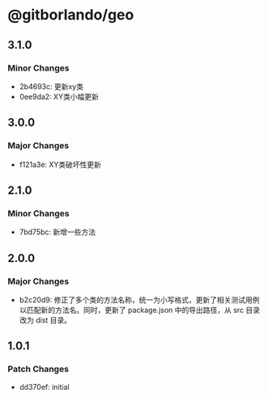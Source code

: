 # @gitborlando/geo

## 3.1.0

### Minor Changes

- 2b4693c: 更新xy类
- 0ee9da2: XY类小幅更新

## 3.0.0

### Major Changes

- f121a3e: XY类破坏性更新

## 2.1.0

### Minor Changes

- 7bd75bc: 新增一些方法

## 2.0.0

### Major Changes

- b2c20d9: 修正了多个类的方法名称，统一为小写格式，更新了相关测试用例以匹配新的方法名。同时，更新了 package.json 中的导出路径，从 src 目录改为 dist 目录。

## 1.0.1

### Patch Changes

- dd370ef: initial
